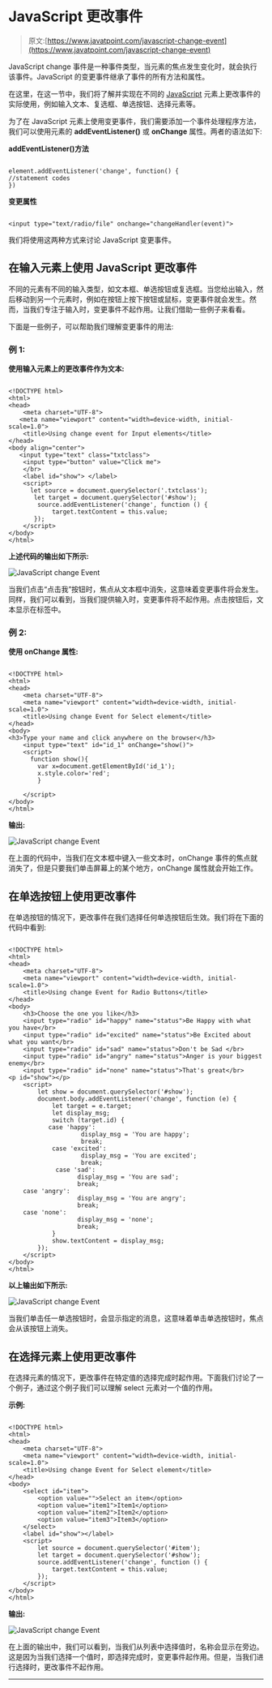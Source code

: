 # JavaScript 更改事件

> 原文:[https://www.javatpoint.com/javascript-change-event](https://www.javatpoint.com/javascript-change-event)

JavaScript change 事件是一种事件类型，当元素的焦点发生变化时，就会执行该事件。JavaScript 的变更事件继承了事件的所有方法和属性。

在这里，在这一节中，我们将了解并实现在不同的 [JavaScript](https://www.javatpoint.com/javascript-tutorial) 元素上更改事件的实际使用，例如输入文本、复选框、单选按钮、选择元素等。

为了在 JavaScript 元素上使用变更事件，我们需要添加一个事件处理程序方法，我们可以使用元素的 **addEventListener()** 或 **onChange** 属性。两者的语法如下:

**addEventListener()方法**

```

element.addEventListener('change', function() {
//statement codes
})

```

**变更属性**

```

<input type="text/radio/file" onchange="changeHandler(event)">

```

我们将使用这两种方式来讨论 JavaScript 变更事件。

## 在输入元素上使用 JavaScript 更改事件

不同的元素有不同的输入类型，如文本框、单选按钮或复选框。当您给出输入，然后移动到另一个元素时，例如在按钮上按下按钮或鼠标，变更事件就会发生。然而，当我们专注于输入时，变更事件不起作用。让我们借助一些例子来看看。

下面是一些例子，可以帮助我们理解变更事件的用法:

### 例 1:

**使用输入元素上的更改事件作为文本:**

```

<!DOCTYPE html>
<html>
<head>
    <meta charset="UTF-8">
   <meta name="viewport" content="width=device-width, initial-scale=1.0">
    <title>Using change event for Input elements</title>
</head>
<body align="center">
   <input type="text" class="txtclass">
	<input type="button" value="Click me">
	</br>
	<label id="show"> </label>
    <script>
      let source = document.querySelector('.txtclass');
       let target = document.querySelector('#show');
        source.addEventListener('change', function () {
            target.textContent = this.value;
       });
    </script>
</body>
</html>

```

**上述代码的输出如下所示:**

![JavaScript change Event](img/71c21718780b58a652c52cc086a18a68.png)

当我们点击“点击我”按钮时，焦点从文本框中消失，这意味着变更事件将会发生。同样，我们可以看到，当我们提供输入时，变更事件将不起作用。点击按钮后，文本显示在标签中。

### 例 2:

**使用 onChange 属性:**

```

<!DOCTYPE html>
<html>
<head>
    <meta charset="UTF-8">
    <meta name="viewport" content="width=device-width, initial-scale=1.0">
    <title>Using change Event for Select element</title>
</head>
<body>
<h3>Type your name and click anywhere on the browser</h3>
    <input type="text" id="id_1" onChange="show()">
	<script>
      function show(){
		var x=document.getElementById('id_1');
		x.style.color='red';
		}

    </script>
</body>
</html>

```

**输出:**

![JavaScript change Event](img/c53e8197b9bd727735aa1374de06fb82.png)

在上面的代码中，当我们在文本框中键入一些文本时，onChange 事件的焦点就消失了，但是只要我们单击屏幕上的某个地方，onChange 属性就会开始工作。

## 在单选按钮上使用更改事件

在单选按钮的情况下，更改事件在我们选择任何单选按钮后生效。我们将在下面的代码中看到:

```

<!DOCTYPE html>
<html>
<head>
    <meta charset="UTF-8">
    <meta name="viewport" content="width=device-width, initial-scale=1.0">
    <title>Using change Event for Radio Buttons</title>
</head>
<body>
	<h3>Choose the one you like</h3>
    <input type="radio" id="happy" name="status">Be Happy with what you have</br>
    <input type="radio" id="excited" name="status">Be Excited about what you want</br>
    <input type="radio" id="sad" name="status">Don't be Sad </br>
	<input type="radio" id="angry" name="status">Anger is your biggest enemy</br>
	<input type="radio" id="none" name="status">That's great</br>
<p id="show"></p>
    <script>
        let show = document.querySelector('#show');
        document.body.addEventListener('change', function (e) {
            let target = e.target;
            let display_msg;
            switch (target.id) {
           case 'happy':
                    display_msg = 'You are happy';
                    break;
            case 'excited':
                    display_msg = 'You are excited';
                    break;
             case 'sad':
                   display_msg = 'You are sad';
                   break;
	case 'angry':
                   display_msg = 'You are angry';
                   break;
	case 'none':
                   display_msg = 'none';
                   break;
            }
            show.textContent = display_msg;
        });
    </script>
</body>
</html>

```

**以上输出如下所示:**

![JavaScript change Event](img/25ef881b9cc9f48043bc12855e66e94c.png)

当我们单击任一单选按钮时，会显示指定的消息，这意味着单击单选按钮时，焦点会从该按钮上消失。

## 在选择元素上使用更改事件

在选择元素的情况下，更改事件在特定值的选择完成时起作用。下面我们讨论了一个例子，通过这个例子我们可以理解 select 元素对一个值的作用。

**示例:**

```

<!DOCTYPE html>
<html>
<head>
    <meta charset="UTF-8">
    <meta name="viewport" content="width=device-width, initial-scale=1.0">
    <title>Using change Event for Select element</title>
</head>
<body>
    <select id="item">
        <option value="">Select an item</option>
        <option value="item1">Item1</option>
        <option value="item2">Item2</option>
        <option value="item3">Item3</option>
    </select>
    <label id="show"></label>
    <script>
        let source = document.querySelector('#item');
        let target = document.querySelector('#show');
        source.addEventListener('change', function () {
            target.textContent = this.value;
        });
    </script>
</body>
</html>

```

**输出:**

![JavaScript change Event](img/567dfa2a4d68ad4fa2b7019d06f2bf6d.png)

在上面的输出中，我们可以看到，当我们从列表中选择值时，名称会显示在旁边。这是因为当我们选择一个值时，即选择完成时，变更事件起作用。但是，当我们进行选择时，更改事件不起作用。

* * *